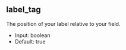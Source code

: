 ## label_tag

The position of your label relative to your field.

* Input:  boolean
* Default:  true
